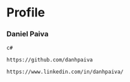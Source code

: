 # Profile

### Daniel Paiva

~~~
c#
~~~

~~~
https://github.com/danhpaiva
~~~

~~~
https://www.linkedin.com/in/danhpaiva/
~~~